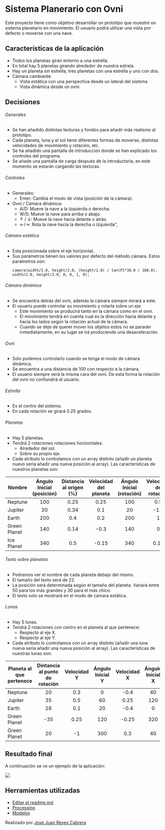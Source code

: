 # Sistema Planerario con Ovni

Este proyecto tiene como objetivo desarrollar un prototipo que muestre un sistema planetario en movimiento. El usuario podrá utilizar una vista por defecto o moverse con una nave.

## Características de la aplicación

- Todos los planetas giran entorno a una estrella.
- En total hay 5 planetas girando alrededor de nuestra estrela.
- Hay un planeta sin estrella, tres planetas con una estrella y uno con dos.
- Cámara cambiante:
    - Vista estática con una perspectiva desde un lateral del sistema
    - Vista dinámica desde un ovni.

 
## Decisiones
###### Generales
- Se han añadido distintas texturas y fondos para añadir más realismo al prototipo.
- Cada planeta, luna y el sol tiene diferentes formas de moverse, distintas velocidades de movimiento y rotación, etc.
- Se ha añadido una pantalla de introducción donde se han explicado los controles del programa.
- Se añade una pantalla de carga después de la introductoria, en este momento se estarán cargando las texturas.

###### Controles
- Generales:
    - Enter: Cambia el modo de vista (posición de la cámara).
- Ovni / Cámara dinámica:
    - A/D:        Mueve la nave a la izquierda o derecha.
    - W/S:        Mueve la nave para arriba o abajo.
    - ↑ / ↓:        Mueve la nave hacia delante o atrás.
    - ←/→:       Rota la nave hacia la derecha o izquierda",

###### Cámara estática
- Esta posicionada sobre el eje horizontal.
- Sus parámetros tienen los valores por defecto del método cámara. Estos parámetros son:
    ~~~
    camera(width/2.0, height/2.0, (height/2.0) / tan(PI*30.0 / 180.0), width/2.0, height/2.0, 0, 0, 1, 0);
    ~~~

###### Cámara dinámica
- Se encuentra detrás del ovni, además la cámara siempre mirará a este.
- El usuario puede controlar su movimiento y rotarla sobre un eje.
    - Este movimiento se producirá tanto en la cámara como en el ovni.
    - El movimiento tendrá en cuenta cual es la dirección hacia delante y hacia los lados según la rotación actual de la cámara.
    - Cuando se deje de querer mover los objetos estos no se pararán inmediatamente, en su lugar se irá produciendo una desaceleración.

###### Ovni
- Solo podemos controlarlo cuando se tenga el modo de cámara dinámica.
- Se encuentra a una distancia de 100 con respecto a la cámara.
- El usuario siempre verá la misma cara del ovni. De esta forma la rotación del ovni no confundirá al usuario.

###### Estrella
- Es el centro del sistema.
- En cada rotación se girará 0.25 grados.

###### Planetas
- Hay 5 planetas.
- Tendrá 2 rotaciones rotaciones horizontales:
    - Alrededor del sol.
    - Sobre su propio eje.
- Cada atributo lo controlamos con un array distinto (añadir un planeta nuevo sería añadir una nueva posición al array). Las características de nuestros planetas son:

|Nombre|Ángulo Inicial (posición)|Distancia al origen (%)|Velocidad del planeta|Ángulo Inicial (rotación)| Velocidad de rotación|Tamaño del planeta
|---|:-:|:-:|:-:|:-:|:-:|:-:|
| Neptune  |  100 | 0.25  | 0.25  | 100  | 0.5  |  20 |
| Jupiter  |  20 | 0.34  | 0.1  | 20  | -1.5  |  30  |
| Earth  |  200 | 0.4  | 0.2  |  200 | 1  | 25  |
| Green Planet  | 140  |  0.14 | -0.3  |  140 | 0  |  10 |
| Ice Planet  | 340  | 0.5  | -0.15  | 340  | 0.15  | 10  |

###### Texto sobre planetas
- Podremos ver el nombre de cada planeta debajo del mismo.
- El tamaño del texto será de 22.
- La posición será determinada según el tamaño del planeta. Variará entre 50 para los más grandes y 30 para el más chico.
- El texto solo se mostrará en el modo de cámara estática.

###### Lunas
- Hay 5 lunas.
- Tendrá 2 rotaciones con centro en el planeta al que pertenece:
    - Respecto al eje X.
    - Respecto al eje Y.
- Cada atributo lo controlamos con un array distinto (añadir una luna nueva sería añadir una nueva posición al array). Las características de nuestras lunas son:

|Planeta al que pertenece| Dintancia al punto de rotación| Velocidad Y | Ángulo Inicial Y|Velocidad X| Ángulo Inicial X|Tamaño|
|---|:-:|:-:|:-:|:-:|:-:|:-:|
| Neptune  |  20 | 0.3  | 0  | -0.4  | 40  | 7 | 
| Jupiter  |  35 | 0.5  | 60  | 0.25  | 120  | 12 | 
| Earth  |  28 | 0.1  | 20  |  -0.4 | 0  | 5 | 
| Green Planet  | -35  |  0.25 |120  |-0.25 | 320  | 10 | 
| Green Planet  | 20  | -1  | 300  | 0.3  | 40  | 3 | 

## Resultado final
A continuación se ve un ejemplo de la aplicación:

![](resultado.gif)

## Herramientas utilizadas
- [Editar el readme.md](https://dillinger.io/)
- [Processing](https://processing.org/)
- [Modelos](https://www.turbosquid.com/es/)

Realizado por [José Juan Reyes Cabrera](https://github.com/JoseJuanRC)
